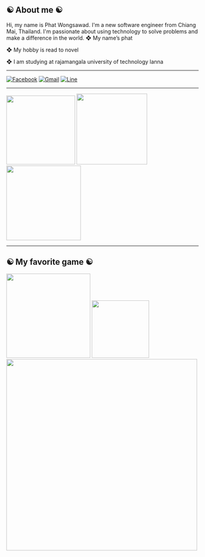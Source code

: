 ## ☯ About me ☯
Hi, my name is Phat Wongsawad. I'm a new software engineer from Chiang Mai, Thailand. I'm passionate about using technology to solve problems and make a difference in the world.
❖ My name’s phat

❖ My hobby is read to novel

❖ I am studying at rajamangala university of 
technology           lanna
<hr>

 [![Facebook](https://img.shields.io/badge/Facebook-1877F2?style=for-the-badge&logo=facebook&logoColor=white)](https://www.facebook.com/profile.php?id=100069756007386)
 [![Gmail](https://img.shields.io/badge/Gmail-D14836?style=for-the-badge&logo=gmail&logoColor=white)](mailto:phupat01@gmail.com)
 [![Line](https://img.shields.io/badge/Line-00C300?style=for-the-badge&logo=line&logoColor=white)](https://linevoom.line.me/user/_ddSHyFJHQtiSqq6XrmJhPdAq0yML29cycQxxKjg?utm_medium=windows&utm_source=desktop&utm_campaign=Profile)
 <hr>
<left>
<img src='https://media.tenor.com/CFowpSoO7VsAAAAC/adad.gif' width='180'>
</center>
<right>
<img src='https://media.tenor.com/0kSH9Tfarc0AAAAC/kaguya-sama.gif' width='185'>
</center>

<right>
<img src='https://media.tenor.com/qWCzDkHYKakAAAAC/chika-fujiwara-bonk.gif>' width='195'>
</center>
<hr>

## ☯ My favorite game ☯
<left>
<img src='https://cdns.klimg.com/bola.net/library/upload/21/2018/09/645x430/dota-2-l_f41d019.jpg' width='220'>
</center>
<right>
<img src=https://upload.wikimedia.org/wikipedia/commons/thumb/1/1e/Osu%21_Logo_2016.svg/1200px-Osu%21_Logo_2016.svg.png width='150'>
</center>
<left>
<img src='https://cdn.akamai.steamstatic.com/steam/apps/774171/capsule_616x353.jpg?t=1666837409' width='500'>
</center>
